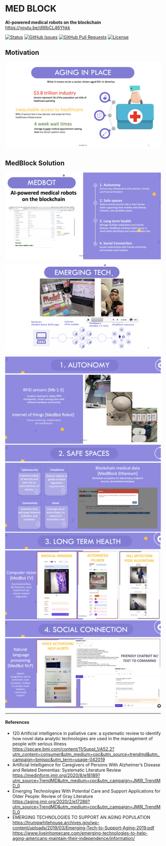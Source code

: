 # MED BLOCK 

**AI-powered medical robots on the blockchain** https://youtu.be/dWbCL46Yhkk

<div>
  
  [![Status](https://img.shields.io/badge/status-active-success.svg)]()
  [![GitHub Issues](https://img.shields.io/github/issues/lucylow/medblock.svg)](https://github.com/lucylow/medblock/issues)
  [![GitHub Pull Requests](https://img.shields.io/github/issues-pr/lucylow/medblock.svg)](https://github.com/lucylow/medblock/pulls)
  [![License](https://img.shields.io/bower/l/bootstrap)]()

</div>

## Motivation

![](https://github.com/lucylow/medblock/blob/main/Images/Screen%20Shot%202021-04-23%20at%205.53.59%20PM.png)

## MedBlock Solution

![](https://github.com/lucylow/medblock/blob/main/Images/Screen%20Shot%202021-04-23%20at%205.48.09%20PM.png)

![](https://github.com/lucylow/medblock/blob/main/Images/Screen%20Shot%202021-04-23%20at%205.48.34%20PM.png)

![](https://github.com/lucylow/medblock/blob/main/Images/Screen%20Shot%202021-04-23%20at%205.48.44%20PM.png)
![](https://github.com/lucylow/medblock/blob/main/Images/Screen%20Shot%202021-04-23%20at%205.48.52%20PM.png)
![](https://github.com/lucylow/medblock/blob/main/Images/Screen%20Shot%202021-04-23%20at%205.49.04%20PM.png)
![](https://github.com/lucylow/medblock/blob/main/Images/Screen%20Shot%202021-04-23%20at%205.49.12%20PM.png)

---
#### References

* 120 Artificial intelligence in palliative care: a systematic review to identify how novel data analytic technologies are used in the management of people with serious illness https://spcare.bmj.com/content/11/Suppl_1/A52.2?utm_content=consumer&utm_medium=cpc&utm_source=trendmd&utm_campaign=bmjspc&utm_term=usage-042019
* Artificial Intelligence for Caregivers of Persons With Alzheimer’s Disease and Related Dementias: Systematic Literature Review https://medinform.jmir.org/2020/8/e18189?utm_source=TrendMD&utm_medium=cpc&utm_campaign=JMIR_TrendMD_0
* Emerging Technologies With Potential Care and Support Applications for Older People: Review of Gray Literature https://aging.jmir.org/2020/2/e17286?utm_source=TrendMD&utm_medium=cpc&utm_campaign=JMIR_TrendMD_0
* EMERGING TECHNOLOGIES TO SUPPORT AN AGING POPULATION https://trumpwhitehouse.archives.gov/wp-content/uploads/2019/03/Emerging-Tech-to-Support-Aging-2019.pdf
https://www.liveinhomecare.com/emerging-technologies-to-help-aging-americans-maintain-their-independence/information/





